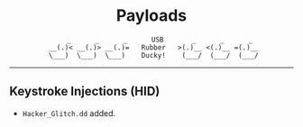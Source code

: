 <div align="center">

# Payloads

</div>

<div style= "text-align: center;">

```
    _      _      _      USB       _      _      _
 __(.)< __(.)> __(.)=   Rubber   >(.)__ <(.)__ =(.)__
 \___)  \___)  \___)    Ducky!    (___/  (___/  (___/
```
</div>


------

## Keystroke Injections (HID)
- `Hacker_Glitch.dd` added.
